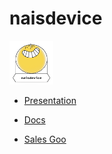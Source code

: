 # naisdevice

<p align="left">
  <img width="70" height="70	" src="/assets/naisdevice.png">
</p>

* [Presentation](naisdevice-presentation/index.html)

* [Docs](https://doc.nais.io/device/)

* [Sales Goo](https://naisdevice-poster.labs.nais.io/eng.html)

